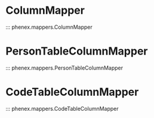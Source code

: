 # ColumnMapper

::: phenex.mappers.ColumnMapper

# PersonTableColumnMapper

::: phenex.mappers.PersonTableColumnMapper

# CodeTableColumnMapper

::: phenex.mappers.CodeTableColumnMapper
